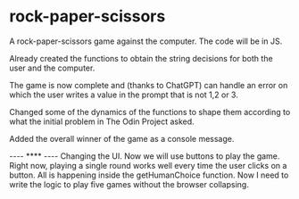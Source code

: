 # rock-paper-scissors

A rock-paper-scissors game against the computer. The code will be in JS.

Already created the functions to obtain the string decisions for both the user and the computer.

The game is now complete and (thanks to ChatGPT) can handle an error on which the user writes a value in the prompt that is not 1,2 or 3.

Changed some of the dynamics of the functions to shape them according to what the initial problem in The Odin Project asked.

Added the overall winner of the game as a console message.

---- \*\*\*\* ----
Changing the UI. Now we will use buttons to play the game.
Right now, playing a single round works well every time the user clicks on a button. All is happening inside the getHumanChoice function.
Now I need to write the logic to play five games without the browser collapsing.
